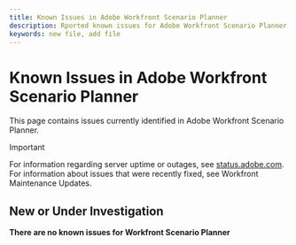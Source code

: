 ```yaml
---
title: Known Issues in Adobe Workfront Scenario Planner
description: Rported known issues for Adobe Workfront Scenario Planner
keywords: new file, add file
---
```


# Known Issues in Adobe Workfront Scenario Planner

This page contains issues currently identified in Adobe Workfront Scenario Planner.

>[!IMPORTANT]
>
>For information regarding server uptime or outages, see [status.adobe.com](https://status.adobe.com). For information about issues that were recently fixed, see Workfront Maintenance Updates.

## New or Under Investigation

**There are no known issues for Workfront Scenario Planner**

<!--


-->